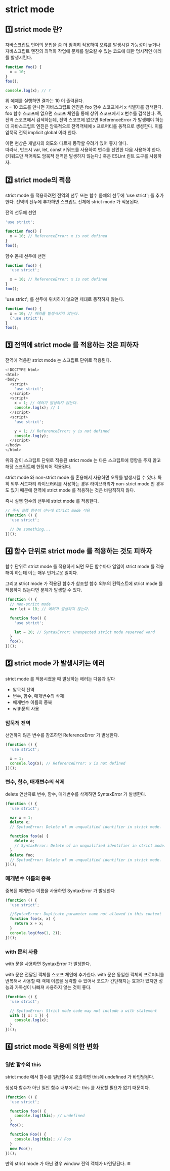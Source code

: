 # strict mode

## 1️⃣ strict mode 란?

자바스크립트 언어의 문법을 좀 더 엄격히 적용하여 오류를 발생시킬 가능성이 높거나 자바스크립트 엔진의 최적화 작업에 문제를 일으킬 수 있는 코드에 대한 명시적인 에러를 발생시킨다.

```js
function foo() {
  x = 10;
}
foo();

console.log(x); // ?
```

위 예제를 실행하면 결과는 10 이 출력된다.  
x = 10 코드를 만나면 자바스크립트 엔진은 foo 함수 스코프에서 x 식별자를 검색한다.  
foo 함수 스코프에 없으면 스코프 체인을 통해 상위 스코프에서 x 변수를 검색한다. 즉, 전역 스코프에서 검색하는데, 전역 스코프에 없으면 ReferenceError 가 발생해야 하는데 자바스크립트 엔진은 암묵적으로 전역객체에 x 프로퍼티를 동적으로 생성한다. 이를 암묵적 전역 implicit global 이라 한다.

이런 현상은 개발자의 의도와 다르게 동작할 우려가 있어 좋지 않다.  
따라서, 반드시 var, let, const 키워드를 사용하여 변수를 선언한 다음 사용해야 한다. (키워드만 적어줘도 암묵적 전역은 발생하지 않는다.)
혹은 ESLint 린트 도구를 사용하자.

## 2️⃣ strict mode의 적용

strict mode 를 적용하려면 전역의 선두 또는 함수 몸체의 선두에 'use strict'; 를 추가한다. 전역의 선두에 추가하면 스크립트 전체에 strict mode 가 적용된다.

전역 선두에 선언

```js
'use strict';

function foo() {
  x = 10; // ReferenceError: x is not defined
}
foo();
```

함수 몸체 선두에 선언

```js
function foo() {
  'use strict';

  x = 10; // ReferenceError: x is not defined
}
foo();
```

'use strict'; 를 선두에 위치하지 않으면 제대로 동작하지 않는다.

```js
function foo() {
  x = 10; // 에러를 발생시키지 않는다.
  ('use strict');
}
foo();
```

## 3️⃣ 전역에 strict mode 를 적용하는 것은 피하자

전역에 적용한 strict mode 는 스크립트 단위로 적용된다.

```js
<!DOCTYPE html>
<html>
<body>
  <script>
    'use strict';
  </script>
  <script>
    x = 1; // 에러가 발생하지 않는다.
    console.log(x); // 1
  </script>
  <script>
    'use strict';

    y = 1; // ReferenceError: y is not defined
    console.log(y);
  </script>
</body>
</html>
```

위와 같이 스크립트 단위로 적용된 strict mode 는 다른 스크립트에 영향을 주지 않고 해당 스크립트에 한정되어 적용된다.

strict mode 와 non-strict mode 를 혼용해서 사용하면 오류를 발생시킬 수 있다. 특히 외부 서드파티 라이브러리를 사용하는 경우 라이브러리가 non-strict mode 인 경우도 있기 때문에 전역에 strict mode 를 적용하는 것은 바람직하지 않다.

즉시 실행 함수의 선두에 strict mode 를 적용한다.

```js
// 즉시 실행 함수의 선두에 strict mode 적용
(function () {
  'use strict';

  // Do something...
})();
```

## 4️⃣ 함수 단위로 strict mode 를 적용하는 것도 피하자

함수 단위로 strict mode 를 적용하게 되면 모든 함수마다 일일이 strict mode 를 적용해야 하는데 이는 매우 번거로운 일이다.

그리고 strict mode 가 적용된 함수가 참조할 함수 외부의 컨텍스트에 strict mode 를 적용하지 않는다면 문제가 발생할 수 있다.

```js
(function () {
  // non-strict mode
  var lеt = 10; // 에러가 발생하지 않는다.

  function foo() {
    'use strict';

    let = 20; // SyntaxError: Unexpected strict mode reserved word
  }
  foo();
})();
```

## 5️⃣ strict mode 가 발생시키는 에러

strict mode 를 적용시켰을 때 발생하는 에러는 다음과 같다

- 암묵적 전역
- 변수, 함수, 매개변수의 삭제
- 매개변수 이름의 중복
- with문의 사용

### 암묵적 전역

선언하지 않은 변수를 참조하면 ReferenceError 가 발생한다.

```js
(function () {
  'use strict';

  x = 1;
  console.log(x); // ReferenceError: x is not defined
})();
```

### 변수, 함수, 매개변수의 삭제

delete 연산자로 변수, 함수, 매개변수를 삭제하면 SyntaxError 가 발생한다.

```js
(function () {
  'use strict';

  var x = 1;
  delete x;
  // SyntaxError: Delete of an unqualified identifier in strict mode.

  function foo(a) {
    delete a;
    // SyntaxError: Delete of an unqualified identifier in strict mode.
  }
  delete foo;
  // SyntaxError: Delete of an unqualified identifier in strict mode.
})();
```

### 매개변수 이름의 중복

중복된 매개변수 이름을 사용하면 SyntaxError 가 발생한다

```js
(function () {
  'use strict';

  //SyntaxError: Duplicate parameter name not allowed in this context
  function foo(x, x) {
    return x + x;
  }
  console.log(foo(1, 2));
})();
```

### with 문의 사용

with 문을 사용하면 SyntaxError 가 발생한다.

with 문은 전달된 객체를 스코프 체인에 추가한다. with 문은 동일한 객체의 프로퍼티를 반복해서 사용할 때 객체 이름을 생략할 수 있어서 코드가 간단해지는 효과가 있지만 성능과 가독성이 나빠져 사용하지 않는 것이 좋다.

```js
(function () {
  'use strict';

  // SyntaxError: Strict mode code may not include a with statement
  with ({ x: 1 }) {
    console.log(x);
  }
})();
```

## 6️⃣ strict mode 적용에 의한 변화

### 일반 함수의 this

strict mode 에서 함수를 일반함수로 호출하면 this에 undefined 가 바인딩된다.

생성자 함수가 아닌 일반 함수 내부에서는 this 를 사용할 필요가 없기 때문이다.

```js
(function () {
  'use strict';

  function foo() {
    console.log(this); // undefined
  }
  foo();

  function Foo() {
    console.log(this); // Foo
  }
  new Foo();
})();
```

만약 strict mode 가 아닌 경우 window 전역 객체가 바인딩된다.
ㅌ
